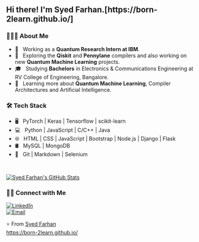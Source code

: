 <h2> Hi there! I'm Syed Farhan.[https://born-2learn.github.io/]</h2>

<h3> 👨🏻‍💻 About Me </h3>

- 💼 &nbsp; Working as a **Quantum Research Intern at IBM**.
- 🤔 &nbsp; Exploring the **Qiskit** and **Pennylane** compilers and also working on new **Quantum Machine Learning** projects.
- 🎓 &nbsp; Studying **Bachelors** in Electronics & Communications Engineering at RV College of Engineering, Bangalore.
- 🌱 &nbsp; Learning more about **Quantum Machine Learning**, Compiler Architectures and Artificial Intelligence.

<h3>🛠 Tech Stack</h3>

- 🖥 &nbsp; PyTorch | Keras | Tensorflow | scikit-learn
- 💻 &nbsp; Python | JavaScript | C/C++ | Java
- 🌐 &nbsp; HTML | CSS | JavaScript | Bootstrap | Node.js | Django | Flask
- 🛢 &nbsp; MySQL | MongoDB
- 🔧 &nbsp; Git | Markdown | Selenium  


<br/>

[![Syed Farhan's GitHub Stats](https://github-readme-stats.vercel.app/api?username=born-2learn&show_icons=true)](https://github.com/born-2learn)

<h3> 🤝🏻 Connect with Me </h3>

<p align="center">

<a href="https://www.linkedin.com/in/syedfarhanahmad/"><img alt="LinkedIn" src="https://img.shields.io/badge/LinkedIn-Syed%20Farhan%20Ahmad-blue?style=flat-square&logo=linkedin"></a><br>
<a href="mailto:farhan.tuba@gmail.com"><img alt="Email" src="https://img.shields.io/badge/Email-farhan.tuba@gmail.com-blue?style=flat-square&logo=gmail"></a>
</p>

⭐️ From [Syed Farhan](https://github.com/born-2learn)  
https://born-2learn.github.io/  

